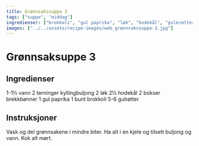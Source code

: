 ```yaml
---
title: Grønnsakssuppe 3
tags: ["suppe", "middag"]
ingredienser: ["brokkoli", "gul paprika", "løk", "hodekål", "gulerøtter"]
images: ["../../assets/recipe-images/web_grønnsakssuppe-3.jpg"]
---
```


# Grønnsaksuppe 3

## Ingredienser

1-1½ vann
2 terninger kyllingbuljong
2 løk
2½ hodekål
2 bokser brekkbønner
1 gul paprika
1 bunt brokkoli
5-6 gulrøtter

## Instruksjoner

Vask og del grønnsakene i mindre biter. Ha alt i en kjele og tilsett buljong og vann. Kok alt mørt.
